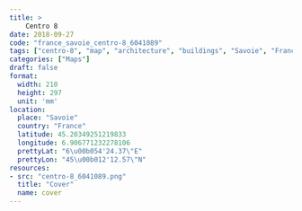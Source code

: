 ```yaml
---
title: > 
    Centro 8
date: 2018-09-27
code: "france_savoie_centro-8_6041089"
tags: ["centro-8", "map", "architecture", "buildings", "Savoie", "France"]
categories: ["Maps"]
draft: false
format:
  width: 210
  height: 297
  unit: 'mm'
location:
  place: "Savoie"
  country: "France"
  latitude: 45.20349251219833
  longitude: 6.906771232278106
  prettyLat: "6\u00b054'24.37\"E"
  prettyLon: "45\u00b012'12.57\"N"
resources:
- src: "centro-8_6041089.png"
  title: "Cover"
  name: cover
---
```

